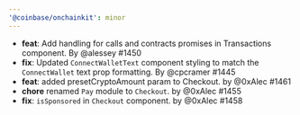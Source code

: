 ```yaml
---
'@coinbase/onchainkit': minor
---
```


- **feat**: Add handling for calls and contracts promises in Transactions component. By @alessey #1450
- **fix**: Updated `ConnectWalletText` component styling to match the `ConnectWallet` text prop formatting. By @cpcramer #1445
- **feat**: added presetCryptoAmount param to Checkout. by @0xAlec #1461
- **chore** renamed `Pay` module to `Checkout`. by @0xAlec #1455
- **fix**: `isSponsored` in `Checkout` component. by @0xAlec #1458